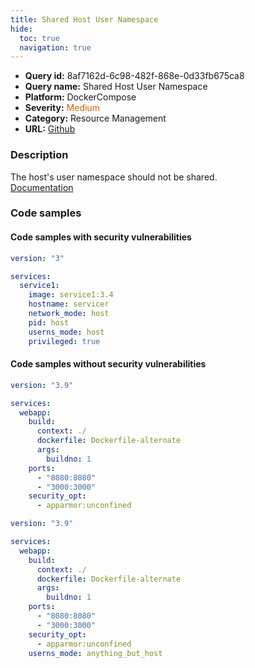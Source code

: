 ```yaml
---
title: Shared Host User Namespace
hide:
  toc: true
  navigation: true
---
```


<style>
  .highlight .hll {
    background-color: #ff171742;
  }
  .md-content {
    max-width: 1100px;
    margin: 0 auto;
  }
</style>

-   **Query id:** 8af7162d-6c98-482f-868e-0d33fb675ca8
-   **Query name:** Shared Host User Namespace
-   **Platform:** DockerCompose
-   **Severity:** <span style="color:#C60">Medium</span>
-   **Category:** Resource Management
-   **URL:** [Github](https://github.com/Checkmarx/kics/tree/master/assets/queries/dockerCompose/shared_host_user_namespace)

### Description
The host's user namespace should not be shared.<br>
[Documentation](https://docs.docker.com/compose/compose-file/compose-file-v3/#userns_mode)

### Code samples
#### Code samples with security vulnerabilities
```yaml title="Postitive test num. 1 - yaml file" hl_lines="9"
version: "3"

services:
  service1:
    image: service1:3.4
    hostname: servicer
    network_mode: host
    pid: host
    userns_mode: host
    privileged: true

```


#### Code samples without security vulnerabilities
```yaml title="Negative test num. 1 - yaml file"
version: "3.9"

services:
  webapp:
    build:
      context: ./
      dockerfile: Dockerfile-alternate
      args:
        buildno: 1
    ports:
      - "8080:8080"
      - "3000:3000"
    security_opt:
      - apparmor:unconfined

```
```yaml title="Negative test num. 2 - yaml file"
version: "3.9"

services:
  webapp:
    build:
      context: ./
      dockerfile: Dockerfile-alternate
      args:
        buildno: 1
    ports:
      - "8080:8080"
      - "3000:3000"
    security_opt:
      - apparmor:unconfined
    userns_mode: anything_but_host

```

